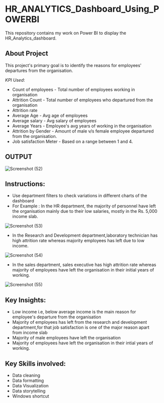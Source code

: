 # HR_ANALYTICS_Dashboard_Using_POWERBI

This repository contains my work on Power BI to display the HR_Analytics_dashboard.

## About Project 
This project's primary goal is to identify the reasons for employees' departures from the organisation.

*KPI Used*:
- Count of employees - Total number of employees working in organisation
- Attrition Count - Total number of employees who departured from the organisation
- Attrition rate  
- Average Age - Avg age of employees
- Average salary - Avg salary of employees
- Average Years - Employee's avg years of working in the organisation
- Attrition by Gender - Amount of male v/s female employee departured from the organisation.
- Job satisfaction Meter - Based on a range between 1 and 4.

## OUTPUT

![Screenshot (52)](https://github.com/0anjalisharma0/HR_ANALYTICS_Dashboard_Using_POWERBI/assets/150220050/8ff97bb9-ba3f-415d-96c5-8626810518cb)

## Instructions:
- Use department filters to check variations in different charts of the dashboard
- For Example : In the HR department, the majority of personnel have left the organisation mainly due to their low salaries, mostly in the Rs. 5,000 income slab.

![Screenshot (53)](https://github.com/0anjalisharma0/HR_ANALYTICS_Dashboard_Using_POWERBI/assets/150220050/5de2ee82-f521-467e-b268-cf8dab8da6bd)


- In the Research and Development department,laboratory technician has high attrition rate whereas majority employees has left due to low income.


![Screenshot (54)](https://github.com/0anjalisharma0/HR_ANALYTICS_Dashboard_Using_POWERBI/assets/150220050/0f577e4b-3b73-44ec-aecd-34a6d9980194)

- In the sales department, sales executive has high attrition rate whereas majority of employees have left the organisation in their initial years of working.



![Screenshot (55)](https://github.com/0anjalisharma0/HR_ANALYTICS_Dashboard_Using_POWERBI/assets/150220050/7ad992b2-bec4-42cc-9e37-cafb3fa4ad1c)

## Key Insights:
- Low income i.e, below average income is the main reason for employee's departure from the organisation
- Majority of employees has left from the research and development department,for that job satisfaction is one of the major reason apart from income slab
- Majority of male employees have left the organisation
- Majority of employees have left the organisation in their intial years of working.


## Key Skills involved:
- Data cleaning
- Data formatting
- Data Visualization
- Data storytelling
- Windows shortcut


